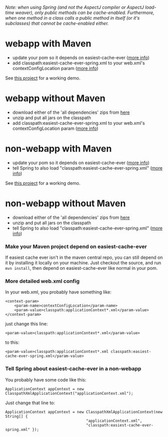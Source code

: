 _Note: when using Spring (and not the AspectJ compiler or AspectJ load-time weaver), only public methods can be cache-enabled. Furthermore, when one method in a class calls a public method in itself (or it's subclasses) that cannot be cache-enabled either._

# webapp with Maven #

  * update your pom so it depends on easiest-cache-ever ([more info](#Make_your_Maven_project_depend_on_easiest-cache-ever.md))
  * add classpath:easiest-cache-ever-spring.xml to your web.xml's contextConfigLocation param ([more info](#More_detailed_web.xml_config.md))

See [this project](http://code.google.com/p/easiest-cache-ever/source/browse/#svn/spring-aop-test/trunk) for a working demo.

# webapp without Maven #

  * download either of the 'all dependencies' zips from [here](http://code.google.com/p/easiest-cache-ever/downloads/list)
  * unzip and put all jars on the classpath
  * add classpath:easiest-cache-ever-spring.xml to your web.xml's contextConfigLocation param ([more info](#More_detailed_web.xml_config.md))

# non-webapp with Maven #

  * update your pom so it depends on easiest-cache-ever ([more info](#Make_your_Maven_project_depend_on_easiest-cache-ever.md))
  * tell Spring to also load "classpath:easiest-cache-ever-spring.xml" ([more info](#Tell_Spring_about_easiest-cache-ever_in_a_non-webapp.md))

See [this project](http://code.google.com/p/easiest-cache-ever/source/browse/#svn/spring-aop-test/trunk) for a working demo.

# non-webapp without Maven #

  * download either of the 'all dependencies' zips from [here](http://code.google.com/p/easiest-cache-ever/downloads/list)
  * unzip and put all jars on the classpath
  * tell Spring to also load "classpath:easiest-cache-ever-spring.xml" ([more info](#Tell_Spring_about_easiest-cache-ever_in_a_non-webapp.md))

### Make your Maven project depend on easiest-cache-ever ###
If easiest cache ever isn't in the maven central repo, you can still depend on it by installing it locally on your machine. Just checkout the source, and run `mvn install`, then depend on easiest-cache-ever like normal in your pom.

### More detailed web.xml config ###
In your web.xml, you probably have something like:
```
<context-param>
    <param-name>contextConfigLocation</param-name>
    <param-value>classpath:applicationContext*.xml</param-value>
</context-param>
```
just change this line:
```
<param-value>classpath:applicationContext*.xml</param-value>
```
to this:
```
<param-value>classpath:applicationContext*.xml classpath:easiest-cache-ever-spring.xml</param-value>
```

### Tell Spring about easiest-cache-ever in a non-webapp ###
You probably have some code like this:
```
ApplicationContext appContext = new ClasspathXmlApplicationContext("applicationContext.xml");
```

Just change that line to:

```
ApplicationContext appContext = new ClasspathXmlApplicationContext(new String[] {
                                    "applicationContext.xml",
                                    "classpath:easiest-cache-ever-spring.xml" });
```